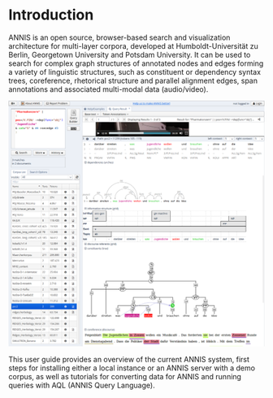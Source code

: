 # Introduction

ANNIS is an open source, browser-based search and visualization architecture for
multi-layer corpora, developed at Humboldt-Universität zu Berlin, Georgetown
University and Potsdam University. It can be used to search for complex graph
structures of annotated nodes and edges forming a variety of linguistic structures, such as constituent or dependency syntax trees, coreference, rhetorical structure and parallel alignment edges, span annotations and associated multi-modal data (audio/video). 

![ANNIS user interface](./annis3_full.png)

This user guide provides an overview of the current ANNIS system, first steps for installing either a local instance or an ANNIS server with a demo corpus, as well as tutorials for converting data for ANNIS and running queries with AQL (ANNIS Query Language).